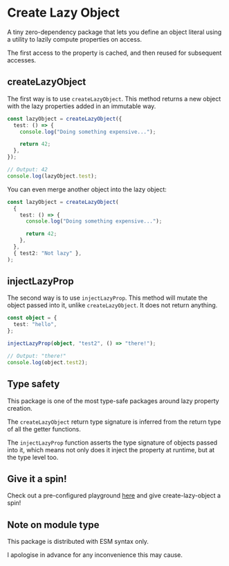 # Create Lazy Object

A tiny zero-dependency package that lets you define an object literal using a utility to lazily compute properties on access.

The first access to the property is cached, and then reused for subsequent accesses.

## createLazyObject

The first way is to use `createLazyObject`. This method returns a new object with the lazy properties added in an immutable way.

```ts
const lazyObject = createLazyObject({
  test: () => {
    console.log("Doing something expensive...");

    return 42;
  },
});

// Output: 42
console.log(lazyObject.test);
```

You can even merge another object into the lazy object:

```ts
const lazyObject = createLazyObject(
  {
    test: () => {
      console.log("Doing something expensive...");

      return 42;
    },
  },
  { test2: "Not lazy" },
);
```

## injectLazyProp

The second way is to use `injectLazyProp`. This method will mutate the object passed into it, unlike `createLazyObject`. It does not return anything.

```ts
const object = {
  test: "hello",
};

injectLazyProp(object, "test2", () => "there!");

// Output: "there!"
console.log(object.test2);
```

## Type safety

This package is one of the most type-safe packages around lazy property creation.

The `createLazyObject` return type signature is inferred from the return type of all the getter functions.

The `injectLazyProp` function asserts the type signature of objects passed into it, which means not only does it inject the property at runtime, but at the type level too.

## Give it a spin!

Check out a pre-configured playground [here](https://stackblitz.com/edit/stackblitz-starters-pyenggnw?file=src%2Findex.ts) and give create-lazy-object a spin!

## Note on module type

This package is distributed with ESM syntax only.

I apologise in advance for any inconvenience this may cause.

